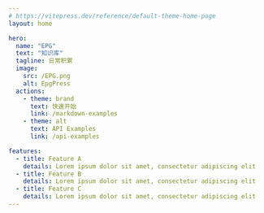 ```yaml
---
# https://vitepress.dev/reference/default-theme-home-page
layout: home

hero:
  name: "EPG"
  text: "知识库"
  tagline: 日常积累
  image:
    src: /EPG.png
    alt: EpgPress
  actions:
    - theme: brand
      text: 快速开始
      link: /markdown-examples
    - theme: alt
      text: API Examples
      link: /api-examples

features:
  - title: Feature A
    details: Lorem ipsum dolor sit amet, consectetur adipiscing elit
  - title: Feature B
    details: Lorem ipsum dolor sit amet, consectetur adipiscing elit
  - title: Feature C
    details: Lorem ipsum dolor sit amet, consectetur adipiscing elit
---
```


